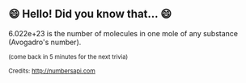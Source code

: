 ## :smile: Hello! Did you know that... :smile:
6.022e+23 is the number of molecules in one mole of any substance (Avogadro's number).

<sup>(come back in 5 minutes for the next trivia)</sup>


<sup>Credits: http://numbersapi.com</sup>

